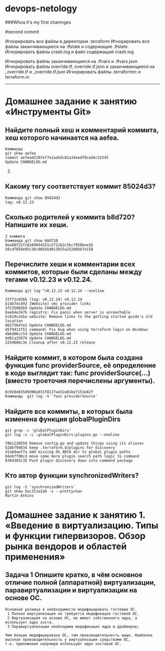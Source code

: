 # devops-netology

###Whoa it's my first chamnges

#second commit

Игнорировать все файлы в директории .terraform
Игнорировать все файлы заканчивающиеся на .tfstate и содержащие .tfstate.
Игнорировать файлы crash.log и файл содержащий crash.log

Игнорировать файлы заканчивающиеся на .tfvars и .tfvars.json
Игнорировать файлы override.tf, override.tf.json и заканчивающиеся на _override.tf и _override.tf.json
Игнорировать файлы .terraformrc и terraform.rc
****

# Домашнее задание к занятию «Инструменты Git»



## Найдите полный хеш и комментарий коммита, хеш которого начинается на aefea.
```
Комманда 
git show aefea
commit aefead2207ef7e2aa5dc81a34aedf0cad4c32545
Update CHANGELOG.md
```
2. 
## Какому тегу соответствует коммит 85024d3? 
```
Комманда git show 85024d3
tag: v0.12.23
```
## Сколько родителей у коммита b8d720? Напишите их хеши.
```
2 коммита
Комманда git show b8d720
9ea88f22fc6269854151c571162c5bcf958bee2b
56cd7859e05c36c06b56d013b55a252d0bb7e158
```

## Перечислите хеши и комментарии всех коммитов, которые были сделаны между тегами v0.12.23 и v0.12.24.
```
Комманда git log ^v0.12.23 v0.12.24 --oneline

33ff1c03bb (tag: v0.12.24) v0.12.24
b14b74c493 [Website] vmc provider links
3f235065b9 Update CHANGELOG.md
6ae64e247b registry: Fix panic when server is unreachable
5c619ca1ba website: Remove links to the getting started guide's old location
06275647e2 Update CHANGELOG.md
d5f9411f51 command: Fix bug when using terraform login on Windows
4b6d06cc5d Update CHANGELOG.md
dd01a35078 Update CHANGELOG.md
225466bc3e Cleanup after v0.12.23 release
```

## Найдите коммит, в котором была создана функция func providerSource, её определение в коде выглядит так: func providerSource(...) (вместо троеточия перечислены аргументы).
```
8c928e83589d90a031f811fae52a81be7153e82f
Комманды  git log -S 'func providerSource' 
```

## Найдите все коммиты, в которых была изменена функция globalPluginDirs
```
git grep -c 'globalPluginDirs'
git log -s -L :globalPluginDirs:plugins.go --oneline

78b1220558 Remove config.go and update things using its aliases
52dbf94834 keep .terraform.d/plugins for discovery
41ab0aef7a Add missing OS_ARCH dir to global plugin paths
66ebff90cd move some more plugin search path logic to command
8364383c35 Push plugin discovery down into command package
```

## Кто автор функции synchronizedWriters?
```
git log -S 'synchronizedWriters' 
git show 5ac311e2a9 -s --pretty=%an
Martin Atkins
```
# Домашнее задание к занятию 1. «Введение в виртуализацию. Типы и функции гипервизоров. Обзор рынка вендоров и областей применения»

## Задача 1 Опишите кратко, в чём основное отличие полной (аппаратной) виртуализации, паравиртуализации и виртуализации на основе ОС.
```
Основная разница в необходимости модифицировать гостевые ОС.
 1 Полная виртуализация не требуется модификация гостевой ОС.
 2 Виртуализация на основе ОС, не имеет собственного ядра, а использует ядро хоста.  
 3 Паравиртуализации необходима модификация ядра и драйверов;

Чем больше модифицирована ОС, тем производительность выше. Наиболее высокая производительность у виртуализации средствами ОС,
т.к. приложения напрямую используют ядро хостовой ОС.
```